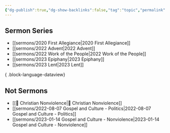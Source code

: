 ```yaml
---
{"dg-publish":true,"dg-show-backlinks":false,"tag":"topic","permalink":"/sermons/","dgPassFrontmatter":true}
---
```



## Sermon Series
- [[sermons/2020 First Allegiance\|2020 First Allegiance]]
- [[sermons/2022 Advent\|2022 Advent]]
- [[sermons/2022 Work of the People\|2022 Work of the People]]
- [[sermons/2023 Epiphany\|2023 Epiphany]]
- [[sermons/2023 Lent\|2023 Lent]]

{ .block-language-dataview}
## Not Sermons

* [[📘 Christian Nonviolence\|📘 Christian Nonviolence]]
* [[sermons/2022-08-07 Gospel and Culture - Politics\|2022-08-07 Gospel and Culture - Politics]]
* [[sermons/2023-01-14 Gospel and Culture - Nonviolence\|2023-01-14 Gospel and Culture - Nonviolence]]
